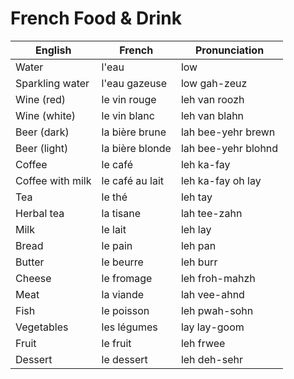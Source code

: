 # French Food & Drink

| English | French | Pronunciation |
|----------------|----------------|----------------|
| Water | l'eau | low |
| Sparkling water | l'eau gazeuse | low gah-zeuz |
| Wine (red) | le vin rouge | leh van roozh |
| Wine (white) | le vin blanc | leh van blahn |
| Beer (dark) | la bière brune | lah bee-yehr brewn |
| Beer (light) | la bière blonde | lah bee-yehr blohnd |
| Coffee | le café | leh ka-fay |
| Coffee with milk | le café au lait | leh ka-fay oh lay |
| Tea | le thé | leh tay |
| Herbal tea | la tisane | lah tee-zahn |
| Milk | le lait | leh lay |
| Bread | le pain | leh pan |
| Butter | le beurre | leh burr |
| Cheese | le fromage | leh froh-mahzh |
| Meat | la viande | lah vee-ahnd |
| Fish | le poisson | leh pwah-sohn |
| Vegetables | les légumes | lay lay-goom |
| Fruit | le fruit | leh frwee |
| Dessert | le dessert | leh deh-sehr |
